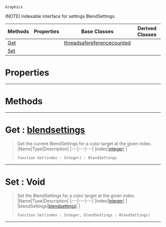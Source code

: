  `Graphics`

(NOTE) Indexable interface for settings BlendSettings.

|Methods|Properties|Base Classes|Derived Classes|
|---|---|---|---|
|[ Get](https://github.com/ZilchEngine/ZilchDocs/blob/master/code_reference/class_reference/blendsettingsmrt.markdown#get-zero-engine-document)| |[threadsafereferencecounted](https://github.com/ZilchEngine/ZilchDocs/blob/master/code_reference/class_reference/threadsafereferencecounted.markdown)| |
|[ Set](https://github.com/ZilchEngine/ZilchDocs/blob/master/code_reference/class_reference/blendsettingsmrt.markdown#set-void)| | | |


 #  Properties


---  
 #  Methods


---  
 #  Get : [blendsettings](https://github.com/ZilchEngine/ZilchDocs/blob/master/code_reference/class_reference/blendsettings.markdown)

> Get the current BlendSettings for a color target at the given index.
> |Name|Type|Description|
> |---|---|---|
> |index|[integer](https://github.com/ZilchEngine/ZilchDocs/blob/master/code_reference/nada_base_types/integer.markdown)| |
> ``` lang=cpp, name=Nada
> function Get(index : Integer) : BlendSettings
> ``` 


---  
 #  Set : Void

> Set the BlendSettings for a color target at the given index.
> |Name|Type|Description|
> |---|---|---|
> |index|[integer](https://github.com/ZilchEngine/ZilchDocs/blob/master/code_reference/nada_base_types/integer.markdown)| |
> |blendSettings|[blendsettings](https://github.com/ZilchEngine/ZilchDocs/blob/master/code_reference/class_reference/blendsettings.markdown)| |
> ``` lang=cpp, name=Nada
> function Set(index : Integer, blendSettings : BlendSettings)
> ``` 


---  
 

 